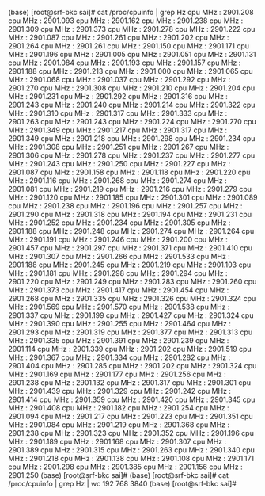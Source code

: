 (base) [root@srf-bkc sai]# cat /proc/cpuinfo | grep Hz
cpu MHz         : 2901.208
cpu MHz         : 2901.093
cpu MHz         : 2901.162
cpu MHz         : 2901.238
cpu MHz         : 2901.309
cpu MHz         : 2901.373
cpu MHz         : 2901.278
cpu MHz         : 2901.222
cpu MHz         : 2901.087
cpu MHz         : 2901.261
cpu MHz         : 2901.202
cpu MHz         : 2901.264
cpu MHz         : 2901.261
cpu MHz         : 2901.150
cpu MHz         : 2901.171
cpu MHz         : 2901.196
cpu MHz         : 2901.005
cpu MHz         : 2901.051
cpu MHz         : 2901.131
cpu MHz         : 2901.084
cpu MHz         : 2901.193
cpu MHz         : 2901.157
cpu MHz         : 2901.188
cpu MHz         : 2901.213
cpu MHz         : 2901.000
cpu MHz         : 2901.065
cpu MHz         : 2901.068
cpu MHz         : 2901.037
cpu MHz         : 2901.292
cpu MHz         : 2901.270
cpu MHz         : 2901.308
cpu MHz         : 2901.210
cpu MHz         : 2901.204
cpu MHz         : 2901.231
cpu MHz         : 2901.292
cpu MHz         : 2901.316
cpu MHz         : 2901.243
cpu MHz         : 2901.240
cpu MHz         : 2901.214
cpu MHz         : 2901.322
cpu MHz         : 2901.310
cpu MHz         : 2901.317
cpu MHz         : 2901.333
cpu MHz         : 2901.263
cpu MHz         : 2901.243
cpu MHz         : 2901.224
cpu MHz         : 2901.270
cpu MHz         : 2901.349
cpu MHz         : 2901.217
cpu MHz         : 2901.317
cpu MHz         : 2901.349
cpu MHz         : 2901.218
cpu MHz         : 2901.298
cpu MHz         : 2901.234
cpu MHz         : 2901.308
cpu MHz         : 2901.251
cpu MHz         : 2901.267
cpu MHz         : 2901.306
cpu MHz         : 2901.278
cpu MHz         : 2901.237
cpu MHz         : 2901.277
cpu MHz         : 2901.243
cpu MHz         : 2901.250
cpu MHz         : 2901.227
cpu MHz         : 2901.087
cpu MHz         : 2901.158
cpu MHz         : 2901.118
cpu MHz         : 2901.220
cpu MHz         : 2901.116
cpu MHz         : 2901.268
cpu MHz         : 2901.274
cpu MHz         : 2901.081
cpu MHz         : 2901.219
cpu MHz         : 2901.216
cpu MHz         : 2901.279
cpu MHz         : 2901.120
cpu MHz         : 2901.185
cpu MHz         : 2901.301
cpu MHz         : 2901.089
cpu MHz         : 2901.238
cpu MHz         : 2901.196
cpu MHz         : 2901.257
cpu MHz         : 2901.290
cpu MHz         : 2901.318
cpu MHz         : 2901.194
cpu MHz         : 2901.231
cpu MHz         : 2901.252
cpu MHz         : 2901.234
cpu MHz         : 2901.305
cpu MHz         : 2901.188
cpu MHz         : 2901.248
cpu MHz         : 2901.274
cpu MHz         : 2901.264
cpu MHz         : 2901.191
cpu MHz         : 2901.246
cpu MHz         : 2901.200
cpu MHz         : 2901.457
cpu MHz         : 2901.297
cpu MHz         : 2901.371
cpu MHz         : 2901.410
cpu MHz         : 2901.307
cpu MHz         : 2901.266
cpu MHz         : 2901.533
cpu MHz         : 2901.188
cpu MHz         : 2901.245
cpu MHz         : 2901.219
cpu MHz         : 2901.103
cpu MHz         : 2901.181
cpu MHz         : 2901.298
cpu MHz         : 2901.294
cpu MHz         : 2901.220
cpu MHz         : 2901.249
cpu MHz         : 2901.283
cpu MHz         : 2901.260
cpu MHz         : 2901.373
cpu MHz         : 2901.417
cpu MHz         : 2901.454
cpu MHz         : 2901.268
cpu MHz         : 2901.335
cpu MHz         : 2901.326
cpu MHz         : 2901.324
cpu MHz         : 2901.569
cpu MHz         : 2901.570
cpu MHz         : 2901.538
cpu MHz         : 2901.337
cpu MHz         : 2901.199
cpu MHz         : 2901.427
cpu MHz         : 2901.324
cpu MHz         : 2901.390
cpu MHz         : 2901.255
cpu MHz         : 2901.464
cpu MHz         : 2901.293
cpu MHz         : 2901.319
cpu MHz         : 2901.377
cpu MHz         : 2901.313
cpu MHz         : 2901.335
cpu MHz         : 2901.391
cpu MHz         : 2901.239
cpu MHz         : 2901.114
cpu MHz         : 2901.339
cpu MHz         : 2901.202
cpu MHz         : 2901.519
cpu MHz         : 2901.367
cpu MHz         : 2901.334
cpu MHz         : 2901.282
cpu MHz         : 2901.404
cpu MHz         : 2901.285
cpu MHz         : 2901.202
cpu MHz         : 2901.324
cpu MHz         : 2901.169
cpu MHz         : 2901.177
cpu MHz         : 2901.256
cpu MHz         : 2901.238
cpu MHz         : 2901.132
cpu MHz         : 2901.317
cpu MHz         : 2901.301
cpu MHz         : 2901.439
cpu MHz         : 2901.329
cpu MHz         : 2901.242
cpu MHz         : 2901.414
cpu MHz         : 2901.359
cpu MHz         : 2901.420
cpu MHz         : 2901.345
cpu MHz         : 2901.408
cpu MHz         : 2901.182
cpu MHz         : 2901.254
cpu MHz         : 2901.094
cpu MHz         : 2901.217
cpu MHz         : 2901.223
cpu MHz         : 2901.351
cpu MHz         : 2901.084
cpu MHz         : 2901.219
cpu MHz         : 2901.368
cpu MHz         : 2901.238
cpu MHz         : 2901.323
cpu MHz         : 2901.352
cpu MHz         : 2901.196
cpu MHz         : 2901.189
cpu MHz         : 2901.168
cpu MHz         : 2901.307
cpu MHz         : 2901.389
cpu MHz         : 2901.315
cpu MHz         : 2901.263
cpu MHz         : 2901.340
cpu MHz         : 2901.218
cpu MHz         : 2901.138
cpu MHz         : 2901.108
cpu MHz         : 2901.171
cpu MHz         : 2901.298
cpu MHz         : 2901.385
cpu MHz         : 2901.156
cpu MHz         : 2901.250
(base) [root@srf-bkc sai]#
(base) [root@srf-bkc sai]# cat /proc/cpuinfo | grep Hz | wc
    192     768    3840
(base) [root@srf-bkc sai]#

